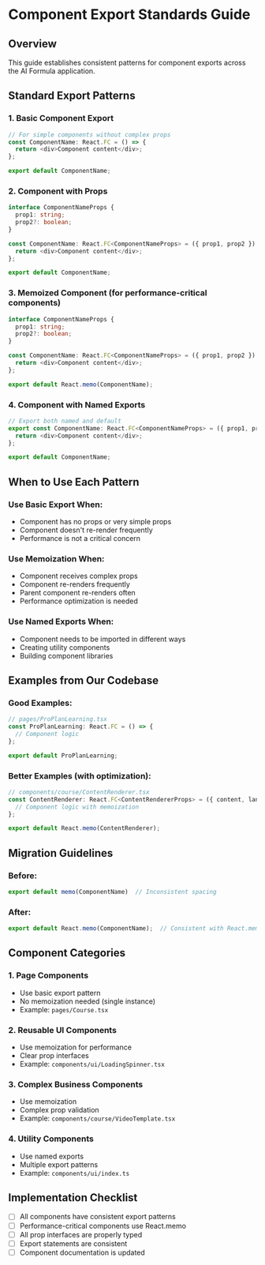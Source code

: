 # Component Export Standards Guide

## Overview
This guide establishes consistent patterns for component exports across the AI Formula application.

## Standard Export Patterns

### 1. Basic Component Export
```typescript
// For simple components without complex props
const ComponentName: React.FC = () => {
  return <div>Component content</div>;
};

export default ComponentName;
```

### 2. Component with Props
```typescript
interface ComponentNameProps {
  prop1: string;
  prop2?: boolean;
}

const ComponentName: React.FC<ComponentNameProps> = ({ prop1, prop2 }) => {
  return <div>Component content</div>;
};

export default ComponentName;
```

### 3. Memoized Component (for performance-critical components)
```typescript
interface ComponentNameProps {
  prop1: string;
  prop2?: boolean;
}

const ComponentName: React.FC<ComponentNameProps> = ({ prop1, prop2 }) => {
  return <div>Component content</div>;
};

export default React.memo(ComponentName);
```

### 4. Component with Named Exports
```typescript
// Export both named and default
export const ComponentName: React.FC<ComponentNameProps> = ({ prop1, prop2 }) => {
  return <div>Component content</div>;
};

export default ComponentName;
```

## When to Use Each Pattern

### Use Basic Export When:
- Component has no props or very simple props
- Component doesn't re-render frequently
- Performance is not a critical concern

### Use Memoization When:
- Component receives complex props
- Component re-renders frequently
- Parent component re-renders often
- Performance optimization is needed

### Use Named Exports When:
- Component needs to be imported in different ways
- Creating utility components
- Building component libraries

## Examples from Our Codebase

### Good Examples:
```typescript
// pages/ProPlanLearning.tsx
const ProPlanLearning: React.FC = () => {
  // Component logic
};

export default ProPlanLearning;
```

### Better Examples (with optimization):
```typescript
// components/course/ContentRenderer.tsx
const ContentRenderer: React.FC<ContentRendererProps> = ({ content, language }) => {
  // Component logic with memoization
};

export default React.memo(ContentRenderer);
```

## Migration Guidelines

### Before:
```typescript
export default memo(ComponentName)  // Inconsistent spacing
```

### After:
```typescript
export default React.memo(ComponentName);  // Consistent with React.memo
```

## Component Categories

### 1. Page Components
- Use basic export pattern
- No memoization needed (single instance)
- Example: `pages/Course.tsx`

### 2. Reusable UI Components
- Use memoization for performance
- Clear prop interfaces
- Example: `components/ui/LoadingSpinner.tsx`

### 3. Complex Business Components
- Use memoization
- Complex prop validation
- Example: `components/course/VideoTemplate.tsx`

### 4. Utility Components
- Use named exports
- Multiple export patterns
- Example: `components/ui/index.ts`

## Implementation Checklist

- [ ] All components have consistent export patterns
- [ ] Performance-critical components use React.memo
- [ ] All prop interfaces are properly typed
- [ ] Export statements are consistent
- [ ] Component documentation is updated 